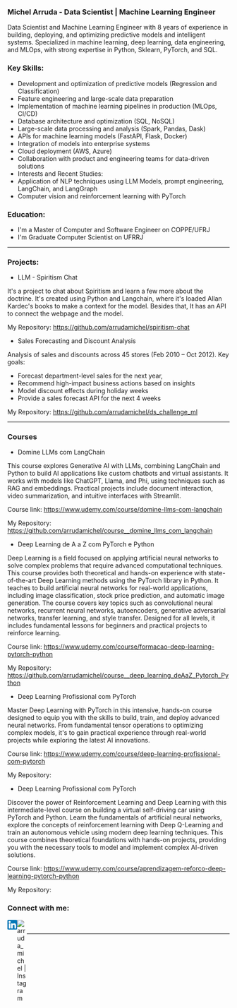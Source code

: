 ### Michel Arruda - Data Scientist | Machine Learning Engineer

Data Scientist and Machine Learning Engineer with 8 years of experience in building, deploying, and optimizing predictive models and intelligent systems. Specialized in machine learning, deep learning, data engineering, and MLOps, with strong expertise in Python, Sklearn, PyTorch, and SQL.

### Key Skills:

- Development and optimization of predictive models (Regression and Classification)
- Feature engineering and large-scale data preparation
- Implementation of machine learning pipelines in production (MLOps, CI/CD)
- Database architecture and optimization (SQL, NoSQL)
- Large-scale data processing and analysis (Spark, Pandas, Dask)
- APIs for machine learning models (FastAPI, Flask, Docker)
- Integration of models into enterprise systems
- Cloud deployment (AWS, Azure)
- Collaboration with product and engineering teams for data-driven solutions
- Interests and Recent Studies:
- Application of NLP techniques using LLM Models, prompt engineering, LangChain, and LangGraph
- Computer vision and reinforcement learning with PyTorch

### Education:

- I'm a Master of Computer and Software Engineer on COPPE/UFRJ
- I'm Graduate Computer Scientist on UFRRJ

---
### Projects:

- LLM - Spiritism Chat
  
It's a project to chat about Spiritism and learn a few more about the doctrine.
It's created using Python and Langchain, where it's loaded Allan Kardec's books to make a context for the model.
Besides that, It has an API to connect the webpage and the model.

My Repository: https://github.com/arrudamichel/spiritism-chat

- Sales Forecasting and Discount Analysis
  
Analysis of sales and discounts across 45 stores (Feb 2010 – Oct 2012).
Key goals: 
  - Forecast department-level sales for the next year, 
  - Recommend high-impact business actions based on insights
  - Model discount effects during holiday weeks
  - Provide a sales forecast API for the next 4 weeks

My Repository: https://github.com/arrudamichel/ds_challenge_ml

---
### Courses 

- Domine LLMs com LangChain

This course explores Generative AI with LLMs, combining LangChain and Python to build AI applications like custom chatbots and virtual assistants. It works with models like ChatGPT, Llama, and Phi, using techniques such as RAG and embeddings. Practical projects include document interaction, video summarization, and intuitive interfaces with Streamlit. 

Course link: https://www.udemy.com/course/domine-llms-com-langchain

My Repository: https://github.com/arrudamichel/course__domine_llms_com_langchain

- Deep Learning de A a Z com PyTorch e Python

Deep Learning is a field focused on applying artificial neural networks to solve complex problems that require advanced computational techniques. This course provides both theoretical and hands-on experience with state-of-the-art Deep Learning methods using the PyTorch library in Python. It teaches to build artificial neural networks for real-world applications, including image classification, stock price prediction, and automatic image generation. The course covers key topics such as convolutional neural networks, recurrent neural networks, autoencoders, generative adversarial networks, transfer learning, and style transfer. Designed for all levels, it includes fundamental lessons for beginners and practical projects to reinforce learning. 

Course link: https://www.udemy.com/course/formacao-deep-learning-pytorch-python

My Repository: https://github.com/arrudamichel/course__deep_learning_deAaZ_Pytorch_Python

- Deep Learning Profissional com PyTorch

Master Deep Learning with PyTorch in this intensive, hands-on course designed to equip you with the skills to build, train, and deploy advanced neural networks. From fundamental tensor operations to optimizing complex models, it's to gain practical experience through real-world projects while exploring the latest AI innovations.

Course link: https://www.udemy.com/course/deep-learning-profissional-com-pytorch

My Repository: 

- Deep Learning Profissional com PyTorch

Discover the power of Reinforcement Learning and Deep Learning with this intermediate-level course on building a virtual self-driving car using PyTorch and Python. Learn the fundamentals of artificial neural networks, explore the concepts of reinforcement learning with Deep Q-Learning and train an autonomous vehicle using modern deep learning techniques. This course combines theoretical foundations with hands-on projects, providing you with the necessary tools to model and implement complex AI-driven solutions. 

Course link: https://www.udemy.com/course/aprendizagem-reforco-deep-learning-pytorch-python

My Repository: 

### Connect with me:

[<img align="left"  width="22px" src="logo-linkedin.png" />](https://linkedin.com/in/arrudamichel)

[<img align="left" alt="arruda_michel | Instagram" width="22px" src="https://upload.wikimedia.org/wikipedia/commons/5/58/Instagram-Icon.png" />](https://instagram.com/arruda_michel)

<br />

---
[linkedin]: linkedin.com/in/arrudamichel
[instagram]: https://instagram.com/arruda_michel
